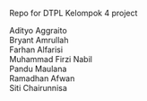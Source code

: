 Repo for DTPL Kelompok 4 project

Adityo Aggraito<br>
Bryant Amrullah<br>
Farhan Alfarisi<br>
Muhammad Firzi Nabil<br>
Pandu Maulana<br>
Ramadhan Afwan<br>
Siti Chairunnisa